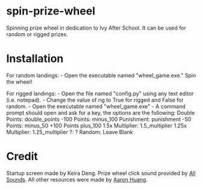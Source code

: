 # spin-prize-wheel
 Spinning prize wheel in dedication to Ivy After School.
 It can be used for random or rigged prizes.

# Installation
For random landings:
	- Open the executable named "wheel_game.exe." Spin the wheel!
	
For rigged landings:
	- Open the file named "config.py" using any text editor (i.e. notepad).
	- Change the value of rig to True for rigged and False for random.
	- Open the executable named "wheel_game.exe"
	- A command prompt should open and ask for a key, the options are the
	following:
    Double Points: double_points
    -100 Points: minus_100
    Punishment: punishment
    -50 Points: minus_50
    +100 Points plus_100
    1.5x Multiplier: 1.5_multiplier
    1.25x Multiplier: 1.25_multiplier
    ?: ?
    Random: Leave Blank

# Credit
Startup screen made by Keira Deng. Prize wheel click sound provided by
[All Sounds](https://www.youtube.com/watch?v=FvGBTtaV-6U). All other
resources were made by [Aaron Huang](https://aaron8222.github.io/).